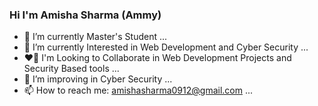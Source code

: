### Hi I'm Amisha Sharma (Ammy)  

- 🔭 I’m currently Master's Student ...
- 👀 I’m currently Interested in Web Development and Cyber Security ...
- ❤️‍🔥 I'm Looking to Collaborate in Web Development Projects and Security Based tools ...
- 🤔 I’m improving in Cyber Security ...
- 📫 How to reach me: amishasharma0912@gmail.com ...

